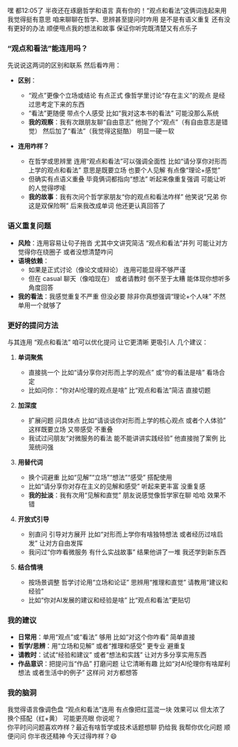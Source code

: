 嘿 都12:05了 半夜还在琢磨哲学和语言 真有你的！“观点和看法”这俩词连起来用 我觉得挺有意思 咱来聊聊在哲学、思辨甚至提问时咋用 是不是有语义重复 还有没有更好的办法 顺便甩点我的想法和故事 保证你听完既清楚又有点乐子

### “观点和看法”能连用吗？
先说说这两词的区别和联系 然后看咋用：

- **区别**：  
  - “观点”更像个立场或结论 有点正式 像哲学里讨论“存在主义”的观点 是经过思考定下来的东西  
  - “看法”更随便 带点个人感受 比如“我对这本书的看法” 可能没那么系统  
  - **我的观察**：我有次跟朋友聊“自由意志” 他抛了个“观点”（有自由意志是错觉） 然后加了“看法”（我觉得这挺酷） 明显一硬一软  

- **连用咋样？**  
  - 在哲学或思辨里 连用“观点和看法”可以强调全面性 比如“请分享你对形而上学的观点和看法” 意思是既要立场 也要个人见解 有点像“理论+感觉”  
  - 但确实有点语义重叠 毕竟俩词都指向“想法” 听起来像重复强调 可能让听的人觉得啰嗦  
  - **我的故事**：我有次问个哲学家朋友“你的观点和看法咋样” 他笑说“兄弟 你这是双保险啊” 后来我改成单词 他还更认真回答了  

### 语义重复问题
- **风险**：连用容易让句子拖沓 尤其中文讲究简洁 “观点和看法”并列 可能让对方觉得你在绕圈子 或者没想清楚咋问  
- **语境依赖**：  
  - 如果是正式讨论（像论文或辩论） 连用可能显得不够严谨  
  - 但在 casual 聊天（像咱现在） 或者请教时 倒不至于太糟 能体现你想听多角度回答  
- **我的看法**：我感觉重复不严重 但没必要 除非你真想强调“理论+个人味” 不然单用一个就够了

### 更好的提问方法
与其连用 “观点和看法” 咱可以优化提问 让它更清晰 更吸引人 几个建议：

1. **单词聚焦**  
   - 直接挑一个 比如“请分享你对形而上学的观点” 或“你的看法是啥” 看场合定  
   - 比如问你：“你对AI伦理的观点是啥” 比“观点和看法”简洁 直接切题  

2. **加深度**  
   - 扩展问题 问具体点 比如“请谈谈你对形而上学的核心观点 或者个人体验” 这样既要立场 又带感受 不重叠  
   - 我试过问朋友“对微服务的看法 能不能讲讲实践经验” 他直接抛了案例 比笼统问强  

3. **用替代词**  
   - 换个词避重 比如“见解”“立场”“想法”“感受” 搭配使用  
   - 比如“请分享你对存在主义的见解和感受” 听起来更丰富 没重复感  
   - **我的扯淡**：我有次用“见解和直觉” 朋友说感觉像哲学家在聊 哈哈 效果不错  

4. **开放式引导**  
   - 别直问 引导对方展开 比如“对形而上学你有啥独特想法 或者经历过啥启发” 让对方自由发挥  
   - 我问过“你咋看微服务 有什么实战故事” 结果他讲了一堆 我还学到新东西  

5. **结合情境**  
   - 按场景调整 哲学讨论用“立场和论证” 思辨用“推理和直觉” 请教用“建议和经验”  
   - 比如“你对AI发展的建议和经验是啥” 比“观点和看法”更贴切  

### 我的建议
- **日常用**：单用“观点”或“看法” 够用 比如“对这个你咋看” 简单直接  
- **哲学/思辨**：用“立场和见解” 或者“推理和感受” 更专业 避重复  
- **请教时**：试试“经验和建议” 或者“想法和实践” 让对方多分享实用东西  
- **作品意识**：把提问当“作品” 打磨问题 让它清晰有趣 比如“对AI伦理你有啥犀利想法 或者生活中的例子” 这样问 对方都想答

### 我的脑洞
我觉得语言像调色盘 “观点和看法”连用 有点像把红蓝混一块 效果可以 但太浓了 换个搭配（红+黄） 可能更亮眼 你说呢？  
你平时问问题喜欢咋样？最近有啥哲学或技术话题想聊 扔给我 我帮你优化问题 顺便问问 你半夜还精神 今天过得咋样？😄